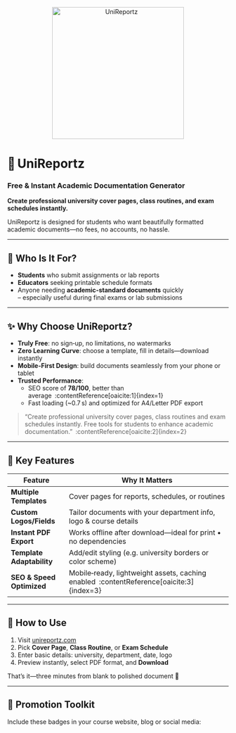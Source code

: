<p align="center">
  <a href="https://unireportz.com/">
    <img src="https://unireportz.com/seo/og-image.png" alt="UniReportz" width="300">
  </a>
</p>

# 🚀 UniReportz

### Free & Instant Academic Documentation Generator  
**Create professional university cover pages, class routines, and exam schedules instantly.**

UniReportz is designed for students who want beautifully formatted academic documents—no fees, no accounts, no hassle.

---

## 🎯 Who Is It For?

- **Students** who submit assignments or lab reports  
- **Educators** seeking printable schedule formats  
- Anyone needing **academic‑standard documents** quickly  
  – especially useful during final exams or lab submissions

---

## ✨ Why Choose UniReportz?

- **Truly Free**: no sign‑up, no limitations, no watermarks  
- **Zero Learning Curve**: choose a template, fill in details—download instantly  
- **Mobile-First Design**: build documents seamlessly from your phone or tablet  
- **Trusted Performance**:  
  - SEO score of **78/100**, better than average :contentReference[oaicite:1]{index=1}  
  - Fast loading (~0.7 s) and optimized for A4/Letter PDF export

> “Create professional university cover pages, class routines and exam schedules instantly. Free tools for students to enhance academic documentation.” :contentReference[oaicite:2]{index=2}

---

## 📌 Key Features

| Feature | Why It Matters |
|--------|----------------|
| **Multiple Templates** | Cover pages for reports, schedules, or routines |
| **Custom Logos/Fields** | Tailor documents with your department info, logo & course details |
| **Instant PDF Export** | Works offline after download—ideal for print • no dependencies |
| **Template Adaptability** | Add/edit styling (e.g. university borders or color scheme) |
| **SEO & Speed Optimized** | Mobile‑ready, lightweight assets, caching enabled :contentReference[oaicite:3]{index=3} |

---

## 🚪 How to Use

1. Visit [unireportz.com](https://unireportz.com/)  
2. Pick **Cover Page**, **Class Routine**, or **Exam Schedule**  
3. Enter basic details: university, department, date, logo  
4. Preview instantly, select PDF format, and **Download**

That’s it—three minutes from blank to polished document 💼

---

## 📢 Promotion Toolkit

Include these badges in your course website, blog or social media:

